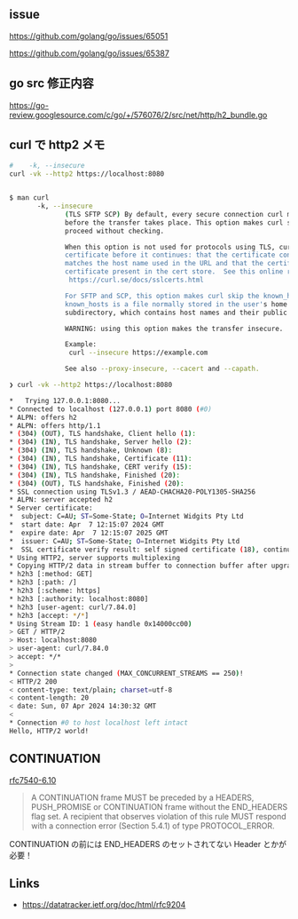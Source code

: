 ## issue

https://github.com/golang/go/issues/65051

https://github.com/golang/go/issues/65387


## go src 修正内容

https://go-review.googlesource.com/c/go/+/576076/2/src/net/http/h2_bundle.go




## curl で http2 メモ

``` sh
#    -k, --insecure
curl -vk --http2 https://localhost:8080


$ man curl
       -k, --insecure
              (TLS SFTP SCP) By default, every secure connection curl makes is verified to be secure
              before the transfer takes place. This option makes curl skip the verification step and
              proceed without checking.

              When this option is not used for protocols using TLS, curl verifies the server's TLS
              certificate before it continues: that the certificate contains the right name which
              matches the host name used in the URL and that the certificate has been signed by a CA
              certificate present in the cert store.  See this online resource for further details:
               https://curl.se/docs/sslcerts.html

              For SFTP and SCP, this option makes curl skip the known_hosts verification.
              known_hosts is a file normally stored in the user's home directory in the .ssh
              subdirectory, which contains host names and their public keys.

              WARNING: using this option makes the transfer insecure.

              Example:
               curl --insecure https://example.com

              See also --proxy-insecure, --cacert and --capath.
```


``` sh
❯ curl -vk --http2 https://localhost:8080

*   Trying 127.0.0.1:8080...
* Connected to localhost (127.0.0.1) port 8080 (#0)
* ALPN: offers h2
* ALPN: offers http/1.1
* (304) (OUT), TLS handshake, Client hello (1):
* (304) (IN), TLS handshake, Server hello (2):
* (304) (IN), TLS handshake, Unknown (8):
* (304) (IN), TLS handshake, Certificate (11):
* (304) (IN), TLS handshake, CERT verify (15):
* (304) (IN), TLS handshake, Finished (20):
* (304) (OUT), TLS handshake, Finished (20):
* SSL connection using TLSv1.3 / AEAD-CHACHA20-POLY1305-SHA256
* ALPN: server accepted h2
* Server certificate:
*  subject: C=AU; ST=Some-State; O=Internet Widgits Pty Ltd
*  start date: Apr  7 12:15:07 2024 GMT
*  expire date: Apr  7 12:15:07 2025 GMT
*  issuer: C=AU; ST=Some-State; O=Internet Widgits Pty Ltd
*  SSL certificate verify result: self signed certificate (18), continuing anyway.
* Using HTTP2, server supports multiplexing
* Copying HTTP/2 data in stream buffer to connection buffer after upgrade: len=0
* h2h3 [:method: GET]
* h2h3 [:path: /]
* h2h3 [:scheme: https]
* h2h3 [:authority: localhost:8080]
* h2h3 [user-agent: curl/7.84.0]
* h2h3 [accept: */*]
* Using Stream ID: 1 (easy handle 0x14000cc00)
> GET / HTTP/2
> Host: localhost:8080
> user-agent: curl/7.84.0
> accept: */*
> 
* Connection state changed (MAX_CONCURRENT_STREAMS == 250)!
< HTTP/2 200 
< content-type: text/plain; charset=utf-8
< content-length: 20
< date: Sun, 07 Apr 2024 14:30:32 GMT
< 
* Connection #0 to host localhost left intact
Hello, HTTP/2 world!
```

## CONTINUATION

[rfc7540-6.10](https://datatracker.ietf.org/doc/rfc7540/)

> A CONTINUATION frame MUST be preceded by a HEADERS, PUSH_PROMISE or CONTINUATION frame without the END_HEADERS flag set. A recipient that observes violation of this rule MUST respond with a connection error (Section 5.4.1) of type PROTOCOL_ERROR.

CONTINUATION の前には END_HEADERS のセットされてない Header とかが必要！

## Links

- https://datatracker.ietf.org/doc/html/rfc9204

